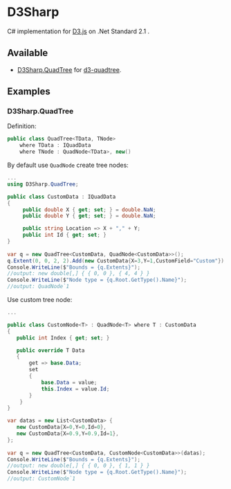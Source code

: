# D3Sharp
C# implementation for [D3.js](https://github.com/d3/d3)  on .Net Standard 2.1 .

## Available

* [D3Sharp.QuadTree](#D3Sharp.QuadTree) for [d3-quadtree](https://github.com/d3/d3-quadtree).



## Examples

### D3Sharp.QuadTree

Definition:

```c#
public class QuadTree<TData, TNode>
    where TData : IQuadData
    where TNode : QuadNode<TData>, new()
```



By default use `QuadNode` create tree nodes:

``` c#
...
using D3Sharp.QuadTree;

public class CustomData : IQuadData
{
     public double X { get; set; } = double.NaN;
     public double Y { get; set; } = double.NaN;

     public string Location => X + "," + Y;
     public int Id { get; set; }
}
    
var q = new QuadTree<CustomData, QuadNode<CustomData>>();
q.Extent(0, 0, 2, 2).Add(new CustomData{X=3,Y=1,CustomField="Custom"});
Console.WriteLine($"Bounds = {q.Extents}");
//output: new double[,] { { 0, 0 }, { 4, 4 } }
Console.WriteLine($"Node type = {q.Root.GetType().Name}");
//output: QuadNode`1
```

Use custom tree node:

 ``` c#
...

public class CustomNode<T> : QuadNode<T> where T : CustomData
{
    public int Index { get; set; }

    public override T Data
    {
        get => base.Data;
        set
        {
            base.Data = value;
            this.Index = value.Id;
        }
     }
}

var datas = new List<CustomData> {
    new CustomData{X=0,Y=0,Id=0},
    new CustomData{X=0.9,Y=0.9,Id=1},
};
    
var q = new QuadTree<CustomData, CustomNode<CustomData>>(datas);
Console.WriteLine($"Bounds = {q.Extents}");
//output: new double[,] { { 0, 0 }, { 1, 1 } }
Console.WriteLine($"Node type = {q.Root.GetType().Name}");
//output: CustomNode`1
 ```

